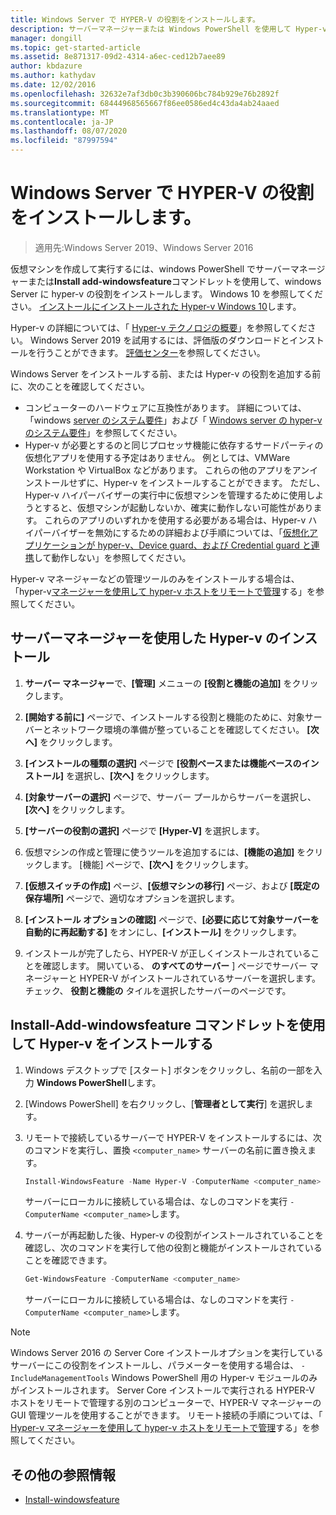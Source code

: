 ```yaml
---
title: Windows Server で HYPER-V の役割をインストールします。
description: サーバーマネージャーまたは Windows PowerShell を使用して Hyper-v をインストールする手順について説明します。
manager: dongill
ms.topic: get-started-article
ms.assetid: 8e871317-09d2-4314-a6ec-ced12b7aee89
author: kbdazure
ms.author: kathydav
ms.date: 12/02/2016
ms.openlocfilehash: 32632e7af3db0c3b390606bc784b929e76b2892f
ms.sourcegitcommit: 68444968565667f86ee0586ed4c43da4ab24aaed
ms.translationtype: MT
ms.contentlocale: ja-JP
ms.lasthandoff: 08/07/2020
ms.locfileid: "87997594"
---
```

# <a name="install-the-hyper-v-role-on-windows-server"></a>Windows Server で HYPER-V の役割をインストールします。

>適用先:Windows Server 2019、Windows Server 2016

仮想マシンを作成して実行するには、windows PowerShell でサーバーマネージャーまたは**Install add-windowsfeature**コマンドレットを使用して、windows Server に hyper-v の役割をインストールします。
Windows 10 を参照してください。 [インストールにインストールされた Hyper-v Windows 10](/virtualization/hyper-v-on-windows/quick-start/enable-hyper-v)します。

Hyper-v の詳細については、「 [Hyper-v テクノロジの概要](../Hyper-V-Technology-Overview.md)」を参照してください。 Windows Server 2019 を試用するには、評価版のダウンロードとインストールを行うことができます。 [評価センター](https://www.microsoft.com/evalcenter/evaluate-windows-server-2019)を参照してください。

Windows Server をインストールする前、または Hyper-v の役割を追加する前に、次のことを確認してください。
- コンピューターのハードウェアに互換性があります。 詳細については、「windows [server のシステム要件](../../../get-started/System-Requirements.md)」および「 [Windows server の hyper-v のシステム要件](../System-requirements-for-Hyper-V-on-Windows.md)」を参照してください。
- Hyper-v が必要とするのと同じプロセッサ機能に依存するサードパーティの仮想化アプリを使用する予定はありません。 例としては、VMWare Workstation や VirtualBox などがあります。 これらの他のアプリをアンインストールせずに、Hyper-v をインストールすることができます。 ただし、Hyper-v ハイパーバイザーの実行中に仮想マシンを管理するために使用しようとすると、仮想マシンが起動しないか、確実に動作しない可能性があります。 これらのアプリのいずれかを使用する必要がある場合は、Hyper-v ハイパーバイザーを無効にするための詳細および手順については、「[仮想化アプリケーションが hyper-v、Device guard、および Credential guard と連携](https://support.microsoft.com/help/3204980/virtualization-applications-do-not-work-together-with-hyper-v-device-g)して動作しない」を参照してください。

Hyper-v マネージャーなどの管理ツールのみをインストールする場合は、「hyper-v[マネージャーを使用して hyper-v ホストをリモートで管理](../Manage/Remotely-manage-Hyper-V-hosts.md)する」を参照してください。

## <a name="install-hyper-v-by-using-server-manager"></a>サーバーマネージャーを使用した Hyper-v のインストール

1. **サーバー マネージャー**で、**[管理]** メニューの **[役割と機能の追加]** をクリックします。

2. **[開始する前に]** ページで、インストールする役割と機能のために、対象サーバーとネットワーク環境の準備が整っていることを確認してください。 **[次へ]** をクリックします。

3. **[インストールの種類の選択]** ページで **[役割ベースまたは機能ベースのインストール]** を選択し、**[次へ]** をクリックします。

4. **[対象サーバーの選択]** ページで、サーバー プールからサーバーを選択し、**[次へ]** をクリックします。

5. **[サーバーの役割の選択]** ページで **[Hyper-V]** を選択します。

6. 仮想マシンの作成と管理に使うツールを追加するには、**[機能の追加]** をクリックします。 [機能] ページで、**[次へ]** をクリックします。

7. **[仮想スイッチの作成]** ページ、**[仮想マシンの移行]** ページ、および **[既定の保存場所]** ページで、適切なオプションを選択します。

8. **[インストール オプションの確認]** ページで、**[必要に応じて対象サーバーを自動的に再起動する]** をオンにし、**[インストール]** をクリックします。

9. インストールが完了したら、HYPER-V が正しくインストールされていることを確認します。 開いている、 **のすべてのサーバー** ] ページでサーバー マネージャーと HYPER-V がインストールされているサーバーを選択します。 チェック、 **役割と機能の** タイルを選択したサーバーのページです。

## <a name="install-hyper-v-by-using-the-install-windowsfeature-cmdlet"></a>Install-Add-windowsfeature コマンドレットを使用して Hyper-v をインストールする

1. Windows デスクトップで [スタート] ボタンをクリックし、名前の一部を入力 **Windows PowerShell**します。

2. [Windows PowerShell] を右クリックし、[**管理者として実行**] を選択します。

3. リモートで接続しているサーバーで HYPER-V をインストールするには、次のコマンドを実行し、置換 `<computer_name>` サーバーの名前に置き換えます。

    ```powershell
    Install-WindowsFeature -Name Hyper-V -ComputerName <computer_name> -IncludeManagementTools -Restart
    ```

    サーバーにローカルに接続している場合は、なしのコマンドを実行 `-ComputerName <computer_name>`します。

4. サーバーが再起動した後、Hyper-v の役割がインストールされていることを確認し、次のコマンドを実行して他の役割と機能がインストールされていることを確認できます。

    ```powershell
    Get-WindowsFeature -ComputerName <computer_name>
    ```

    サーバーにローカルに接続している場合は、なしのコマンドを実行 `-ComputerName <computer_name>`します。

> [!NOTE]
> Windows Server 2016 の Server Core インストールオプションを実行しているサーバーにこの役割をインストールし、パラメーターを使用する場合は、 `-IncludeManagementTools` Windows PowerShell 用の Hyper-v モジュールのみがインストールされます。 Server Core インストールで実行される HYPER-V ホストをリモートで管理する別のコンピューターで、HYPER-V マネージャーの GUI 管理ツールを使用することができます。 リモート接続の手順については、「 [Hyper-v マネージャーを使用して hyper-v ホストをリモートで管理](../Manage/Remotely-manage-Hyper-V-hosts.md)する」を参照してください。

## <a name="additional-references"></a>その他の参照情報

- [Install-windowsfeature](/powershell/module/Microsoft.Windows.ServerManager.Migration/Install-WindowsFeature)